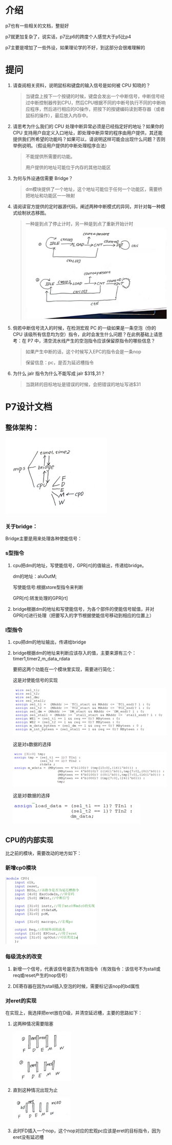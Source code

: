 # 介绍

p7也有一些相关的文档，整挺好

p7就更加复杂了，说实话，p7比p6的跨度个人感觉大于p5比p4

p7主要是增加了一些外设，如果理论学的不好，到这部分会很难理解的

# 提问

1. 请查阅相关资料，说明鼠标和键盘的输入信号是如何被 CPU 知晓的？

   > 当键盘上按下一个按键的时候，键盘会发出一个中断信号，中断信号经过中断控制器传到CPU，然后CPU根据不同的中断号执行不同的中断响应程序，然后进行相应的IO操作，把按下的按键编码读到寄存器（或者鼠标的操作），最后放入内存中。

2. 请思考为什么我们的 CPU 处理中断异常必须是已经指定好的地址？如果你的 CPU 支持用户自定义入口地址，即处理中断异常的程序由用户提供，其还能提供我们所希望的功能吗？如果可以，请说明这样可能会出现什么问题？否则举例说明。（假设用户提供的中断处理程序合法）

   > 不能提供所需要的功能。
   >
   > 用户提供的地址可能位于内存的其他功能区

3. 为何与外设通信需要 Bridge？

   > dm模块提供了一个地址，这个地址可能位于任何一个功能区，需要桥把地址和功能区一一映射

4. 请阅读官方提供的定时器源代码，阐述两种中断模式的异同，并针对每一种模式绘制状态移图。

   > 一种是到点了停止计时，另一种是到点了重新开始计时![img](README/wps9.png) 

5. 倘若中断信号流入的时候，在检测宏观 PC 的一级如果是一条空泡（你的 CPU 该级所有信息均为空）指令，此时会发生什么问题？在此例基础上请思考：在 P7 中，清空流水线产生的空泡指令应该保留原指令的哪些信息？

   > 如果产生中断的话，这个时候写入EPC的指令会是一条nop
   >
   > 保留信息：pc，是否为延迟槽指令

6. 为什么 jalr 指令为什么不能写成 jalr \$31$,31？

   > 当跳转的目标地址是错误的时候，会把错误的地址写进$31

 

# P7设计文档

## 整体架构：

![img](README/wps10.png) 

### 关于bridge：

Bridge主要是用来处理各种使能信号：

### s型指令

1. cpu把dm的地址，写使能信号，GPR[rt]的值输出，传递给bridge。

   dm的地址：aluOutM;

   写使能信号:根据store型指令来判断

   GPR[rt]:转发处理的GPR[rt]

2. bridge根据dm的地址和写使能信号，为各个部件的使能信号赋值，并对GPR[rt]进行处理（把要写入的字节根据使能信号移动到相应的位置上）

### l型指令

1. cpu把dm的地址输出，传递给bridge

2. bridge根据dm的地址来判断应该存入的值，主要来源有三个：timer1,timer2,m_data_rdata

   要把这两个功能在一个模块里实现，需要进行简化：

   这是对使能信号的实现

   ![img](README/wps11.jpg) 

   这是对s数据的选择

   ![img](README/wps12.jpg) 

   这是对l数据的选择

   ![img](README/wps13.jpg) 

## CPU的内部实现

比之前的模块，需要改动的地方如下：

### 新增cp0模块

![img](README/wps14.jpg) 

### 每级流水的改变

1. 新增一个信号，代表该信号是否为有效指令（有效指令：该信号不为stall或req或reset产生的nop信号）

2. DE寄存器在因为stall插入空泡的时候，需要标记该nop的bd属性

### 对eret的实现

在实现上，我选择把eret放在D级，并清空延迟槽，主要的思路如下：

1. 这两种情况需要阻塞

   ![img](README/wps15.png) 

2. 直到这种情况出现为止

   ![img](README/wps16.png) 

3. 此时FD插入一个nop，这个nop对应的宏观pc应该是eret的目标指令，因为eret没有延迟槽
